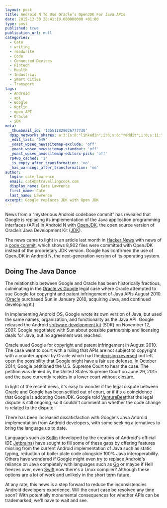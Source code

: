 ```yaml
---
layout: post
title: Android N To Use Oracle’s OpenJDK For Java APIs
date: 2015-12-30 20:41:19.000000000 +01:00
type: post
published: true
publication_url: null
categories:
  - Cate
  - writing
  - readwrite
  - Code
  - Connected Devices
  - Fintech
  - Health
  - Industrial
  - Smart Cities
  - Transport
tags:
  - Android
  - api
  - Google
  - Kotlin
  - open API
  - Oracle
  - SDK
meta:
  _thumbnail_id: '135511829026777730'
  dpsp_networks_shares: a:3:{s:8:"linkedin";i:0;s:6:"reddit";i:0;s:11:"google-plus";i:0;}
  _edit_last: '549'
  _yoast_wpseo_newssitemap-exclude: 'off'
  _yoast_wpseo_newssitemap-standout: 'off'
  _yoast_wpseo_newssitemap-editors-pick: 'off'
  rp4wp_cached: '1'
  _is_empty_after_transformation: 'no'
  _has_warnings_after_transformation: 'no'
author:
  login: cate-lawrence
  email: cate@atravellingcook.com
  display_name: Cate Lawrence
  first_name: Cate
  last_name: Lawrence
excerpt: Google replaces JDK with Open JDK
---
```

News from a “mysterious Android codebase commit” has revealed that
Google is replacing its implementation of the Java application
programming interfaces (APIs) in Android N with
[OpenJDK](http://openjdk.java.net/), the open source version of Oracle’s
Java Development Kit
([JDK](http://www.oracle.com/technetwork/java/javase/downloads/index.html)). 

The news came to light in an article last month in [Hacker
News](https://news.ycombinator.com/item?id=10803775) with news of
a [code
commit](https://android.googlesource.com/platform/libcore.git/+/51b1b6997fd3f980076b8081f7f1165ccc2a4008),
which shows 8,902 files were committed with OpenJDK instead of
the proprietary JDK version. Google has confirmed the use of OpenJDK in
Android N, the next-generation version of its operating system. 

Doing The Java Dance 
---------------------

The relationship between Google and Oracle has been historically
fractious, culminating in the [Oracle vs
Google](https://en.wikipedia.org/wiki/Oracle_America,_Inc._v._Google,_Inc.) legal
case where Oracle attempted to sue Google for copyright and patent
infringement of Java APIs August 2010.
([Oracle](https://en.wikipedia.org/wiki/Oracle_Corporation) purchased
Sun in January 2010, acquiring Java, and continued developing it.) 

In implementing Android OS, Google wrote its own version of Java, but
used the same names, organization, and functionality as the Java
API. Google released the Android [software development
kit](https://en.wikipedia.org/wiki/Software_development_kit) (SDK) on
November 12, 2007. Google negotiated with Sun about possible partnership
and licensing deals for Java, but no agreement was reached.

Oracle sued Google for copyright and patent infringement in August 2010.
The case went to court with a ruling that APIs are not subject to
copyright with a counter appeal by Oracle which had the[decision
reversed](https://www.eff.org/files/2014/11/10/oracle_v_google_13-1021.opinion.5-7-2014.1.pdf) but
left open the possibility that Google might have a fair use defense. In
October 2014, Google petitioned the U.S. Supreme Court to hear the
case. The petition was denied by the United States Supreme Court on June
29, 2015 and the case currently resides in a lower court without
closure.

In light of the recent news, it's easy to wonder if the legal dispute
between Oracle and Google has been settled out of court, or if it's a
coincidence that Google is adopting OpenJDK. Google told
[VentureBeat](http://venturebeat.com/2015/12/29/google-confirms-next-android-version-wont-use-oracles-proprietary-java-apis/)that
the legal dispute is still ongoing, so it couldn't comment on whether
the code change is related to the dispute.

There has been increased dissatisfaction with Google's Java Android
implementation from Android developers, with some seeking alternatives
to bring the language up to date. 

Languages such as [Kotlin](https://kotlinlang.org/) (developed by the
creators of Android's official IDE
[Jetbrains](https://www.jetbrains.com/)) have sought to fill some of
these gaps by offering features missing from the current Android
implementation of Java such as static typing, reduction of boiler plate
code alongside 100% Java interoperability. Others have wondered if
Google might even try to replace Android's reliance on Java completely
with languages such as [Go](https://golang.org/) or maybe if Hell
freezes over, even [Swift](https://developer.apple.com/swift/) now
there's a Linux compiler? Although these options are a lot of work and
unlikely in the short term future. 

At any rate, this news is a step forward to reduce the inconsistencies
Android developers experience. Will the court case be resolved any time
soon? With potentially monumental consequences for whether APIs can be
trademarked, we'll have to wait and see. 
